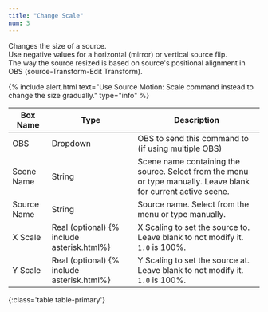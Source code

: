 ```yaml
---
title: "Change Scale"
num: 3
---
```

Changes the size of a source.\
Use negative values for a horizontal (mirror) or vertical source flip.\
The way the source resized is based on source's positional alignment in OBS (source-Transform-Edit Transform).

{% include alert.html text="Use Source Motion: Scale command instead to change the size gradually." type="info" %} 

| Box Name | Type | Description | 
|-------|--------|--------
|OBS|Dropdown|OBS to send this command to (if using multiple OBS)|
|Scene Name|	String	|Scene name containing the source. Select from the menu or type manually. Leave blank for current active scene.
|Source Name|	String|	Source name. Select from the menu or type manually. 
|X Scale |Real (optional) {% include asterisk.html%}	|X Scaling to set the source to. Leave blank to not modify it. `1.0` is 100%.
|Y Scale |Real (optional) {% include asterisk.html%}|	Y Scaling to set the source at. Leave blank to not modify it. `1.0` is 100%.
{:class='table table-primary'}










